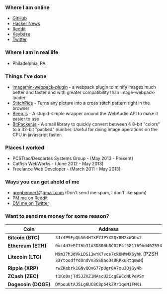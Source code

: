 ### Where I am online

* [GitHub](https://github.com/klathmon)
* [Hacker News](https://news.ycombinator.com/user?id=Klathmon)
* [Reddit](https://www.reddit.com/user/klathmon)
* [Keybase](https://keybase.io/klathmon)
* [Twitter](https://twitter.com/klathmon)

### Where I am in real life

* Philadelphia, PA

### Things I've done

* [imagemin-webpack-plugin](https://github.com/Klathmon/imagemin-webpack-plugin) - a webpack plugin to minify images much better and faster and with greater compatibility than image-webpack-loader
* [StitchPics](https://stitchpics.net/#!/app) - Turns any picture into a cross stitch pattern right in the browser
* [Beep.js](https://github.com/Klathmon/Beep.js) - A stupid-simple wrapper around the WebAudio API to make it easier to use
* [BitPacker.js](https://github.com/Klathmon/BitPacker.js) - A small library to quickly convert between 4 8-bit "colors" to a 32-bit "packed" number. Useful for doing image operations on the CPU in javascript faster.

### Places I worked

* PCSTrac/Descartes Systems Group - (May 2013 - Present)
* Catfish WebWorks - (June 2012 - May 2013)
* Freelance Web Developer - (March 2011 - May 2013)


### Ways you can get ahold of me

* [gregbenner1@gmail.com](mailto:gregbenner1@gmail.com) (Don't send me spam, I don't like spam)
* [PM me on Reddit](https://www.reddit.com/message/compose?to=Klathmon&subject=Website%20Contact&message=)
* [DM me on Twitter](https://twitter.com/messages/compose?recipient_id=3092089695)

### Want to send me money for some reason?

| Coin | Address |
| ---- | ------- |
| **Bitcoin&nbsp;(BTC)** | `3Jr4P9FpQh564HTkP7JPYX5Qx8M2xWGbx2` |
| **Ethereum&nbsp;(ETH)** | `0xc4d7eEC76b31A3D806b0C02F4f581769Ad462554` |
| **Litecoin&nbsp;(LTC)** | `M9m37h3dVkLDS13wYK7vcs7ck6MMMX6yhK` (P2SH `33YtoodfYdUndVn3SS8aoDsDRPkuRtqmWH`) |
| **Ripple&nbsp;(XRP)** | `rwZKebrk1GNvQQvG77pUgr8A7xu3QjGy4b` |
| **ZCash&nbsp;(ZEC)** | `t1Ko8sjTd5JZXZ1NAscU2CcgEWCcNUPeVSm` |
| **Dogecoin&nbsp;(DOGE)** | `DMpouUtAJ5Lg6UC8C8pb4kZRr1qeN1FMKi` |
